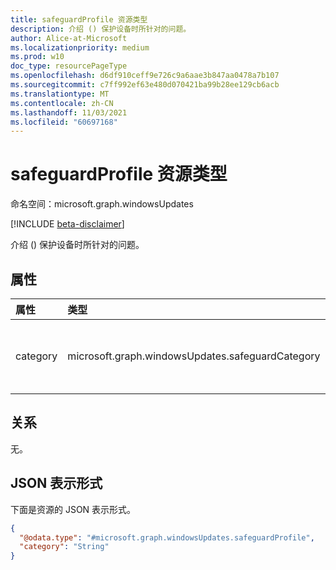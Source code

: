 ```yaml
---
title: safeguardProfile 资源类型
description: 介绍 () 保护设备时所针对的问题。
author: Alice-at-Microsoft
ms.localizationpriority: medium
ms.prod: w10
doc_type: resourcePageType
ms.openlocfilehash: d6df910ceff9e726c9a6aae3b847aa0478a7b107
ms.sourcegitcommit: c7ff992ef63e480d070421ba99b28ee129cb6acb
ms.translationtype: MT
ms.contentlocale: zh-CN
ms.lasthandoff: 11/03/2021
ms.locfileid: "60697168"
---
```

# <a name="safeguardprofile-resource-type"></a>safeguardProfile 资源类型

命名空间：microsoft.graph.windowsUpdates

[!INCLUDE [beta-disclaimer](../../includes/beta-disclaimer.md)]

介绍 () 保护设备时所针对的问题。

## <a name="properties"></a>属性
|属性|类型|说明|
|:---|:---|:---|
|category|microsoft.graph.windowsUpdates.safeguardCategory|指定安全措施的类别。 可能的值是 `likelyIssues` ：。|

## <a name="relationships"></a>关系
无。

## <a name="json-representation"></a>JSON 表示形式
下面是资源的 JSON 表示形式。
<!-- {
  "blockType": "resource",
  "@odata.type": "microsoft.graph.windowsUpdates.safeguardProfile"
}
-->
``` json
{
  "@odata.type": "#microsoft.graph.windowsUpdates.safeguardProfile",
  "category": "String"
}
```


